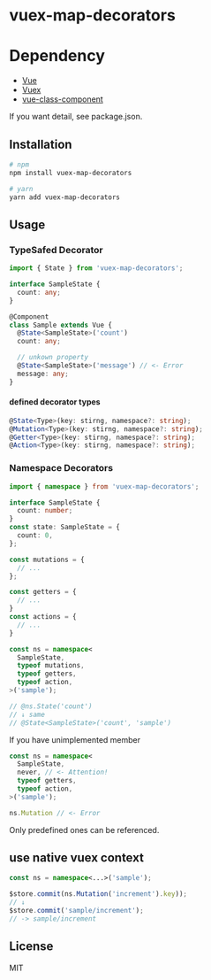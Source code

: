 # vuex-map-decorators

# Dependency
- [Vue](https://github.com/vuejs/vue)
- [Vuex](https://github.com/vuejs/vuex)
- [vue-class-component](https://github.com/vuejs/vue-class-component)

If you want detail, see package.json.

## Installation
```bash
# npm
npm install vuex-map-decorators

# yarn
yarn add vuex-map-decorators
```

## Usage

### TypeSafed Decorator
```typescript
import { State } from 'vuex-map-decorators';

interface SampleState {
  count: any;
}

@Component
class Sample extends Vue {
  @State<SampleState>('count')
  count: any;

  // unkown property
  @State<SampleState>('message') // <- Error
  message: any;
}

```

#### defined decorator types

```typescript
@State<Type>(key: stirng, namespace?: string);
@Mutation<Type>(key: stirng, namespace?: string);
@Getter<Type>(key: stirng, namespace?: string);
@Action<Type>(key: stirng, namespace?: string);
```

### Namespace Decorators

```typescript
import { namespace } from 'vuex-map-decorators';

interface SampleState {
  count: number;
}
const state: SampleState = {
  count: 0,
};

const mutations = {
  // ...
};

const getters = {
  // ...
}
const actions = {
  // ...
}

const ns = namespace<
  SampleState,
  typeof mutations,
  typeof getters,
  typeof action,
>('sample');

// @ns.State('count')
// ↓ same
// @State<SampleState>('count', 'sample')
```

If you have unimplemented member
```typescript
const ns = namespace<
  SampleState,
  never, // <- Attention!
  typeof getters,
  typeof action,
>('sample');

ns.Mutation // <- Error
```
Only predefined ones can be referenced.

## use native vuex context
```typescript
const ns = namespace<...>('sample');

$store.commit(ns.Mutation('increment').key));
// ↓
$store.commit('sample/increment');
// -> sample/increment
```

## License
MIT
